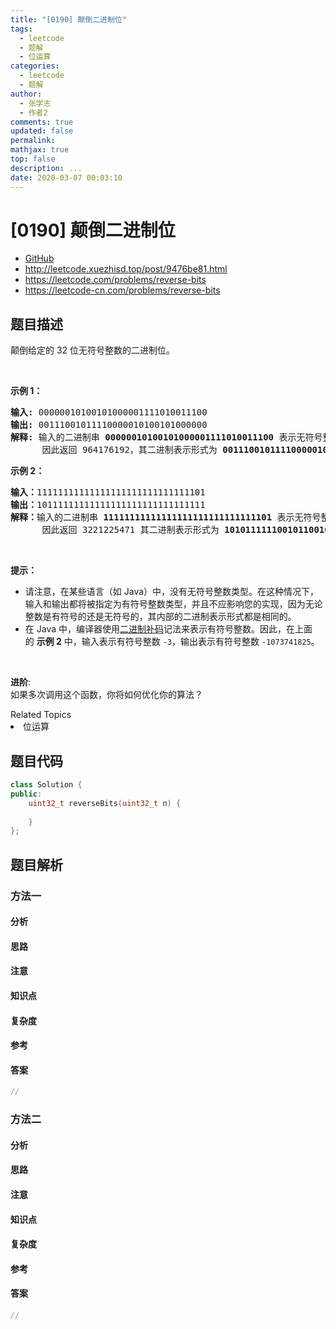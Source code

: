 ```yaml
---
title: "[0190] 颠倒二进制位"
tags:
  - leetcode
  - 题解
  - 位运算
categories:
  - leetcode
  - 题解
author:
  - 张学志
  - 作者2
comments: true
updated: false
permalink:
mathjax: true
top: false
description: ...
date: 2020-03-07 00:03:10
---
```



# [0190] 颠倒二进制位
* [GitHub](https://github.com/algoboy101/LeetCodeCrowdsource/tree/master/_posts/QA/%5B0190%5D%20%E9%A2%A0%E5%80%92%E4%BA%8C%E8%BF%9B%E5%88%B6%E4%BD%8D.md)
* http://leetcode.xuezhisd.top/post/9476be81.html
* https://leetcode.com/problems/reverse-bits
* https://leetcode-cn.com/problems/reverse-bits


## 题目描述

<p>颠倒给定的 32 位无符号整数的二进制位。</p>

<p>&nbsp;</p>

<p><strong>示例 1：</strong></p>

<pre><strong>输入:</strong> 00000010100101000001111010011100
<strong>输出:</strong> 00111001011110000010100101000000
<strong>解释: </strong>输入的二进制串 <strong>00000010100101000001111010011100 </strong>表示无符号整数<strong> 43261596</strong><strong>，
</strong>      因此返回 964176192，其二进制表示形式为 <strong>00111001011110000010100101000000</strong>。</pre>

<p><strong>示例 2：</strong></p>

<pre><strong>输入：</strong>11111111111111111111111111111101
<strong>输出：</strong>10111111111111111111111111111111
<strong>解释：</strong>输入的二进制串 <strong>11111111111111111111111111111101</strong> 表示无符号整数 4294967293，
&nbsp;     因此返回 3221225471 其二进制表示形式为 <strong>10101111110010110010011101101001。</strong></pre>

<p>&nbsp;</p>

<p><strong>提示：</strong></p>

<ul>
	<li>请注意，在某些语言（如 Java）中，没有无符号整数类型。在这种情况下，输入和输出都将被指定为有符号整数类型，并且不应影响您的实现，因为无论整数是有符号的还是无符号的，其内部的二进制表示形式都是相同的。</li>
	<li>在 Java 中，编译器使用<a href="https://baike.baidu.com/item/二进制补码/5295284" target="_blank">二进制补码</a>记法来表示有符号整数。因此，在上面的&nbsp;<strong>示例 2</strong>&nbsp;中，输入表示有符号整数 <code>-3</code>，输出表示有符号整数 <code>-1073741825</code>。</li>
</ul>

<p>&nbsp;</p>

<p><strong>进阶</strong>:<br>
如果多次调用这个函数，你将如何优化你的算法？</p>
<div><div>Related Topics</div><div><li>位运算</li></div></div>


## 题目代码

```cpp
class Solution {
public:
    uint32_t reverseBits(uint32_t n) {
        
    }
};
```


## 题目解析


### 方法一

#### 分析

#### 思路

#### 注意

#### 知识点

#### 复杂度

#### 参考

#### 答案

```cpp
//
```


### 方法二

#### 分析

#### 思路

#### 注意

#### 知识点

#### 复杂度

#### 参考

#### 答案

```cpp
//
```


